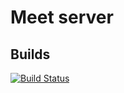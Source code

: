 # Meet server

## Builds
[![Build Status](https://travis-ci.com/HorizonInc/meet-server.svg?branch=master)](https://travis-ci.com/HorizonInc/meet-server)

